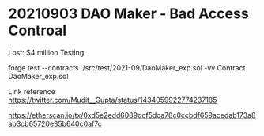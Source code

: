
# 20210903 DAO Maker - Bad Access Controal

Lost: $4 million
Testing

forge test --contracts ./src/test/2021-09/DaoMaker_exp.sol -vv
Contract
DaoMaker_exp.sol

Link reference
<https://twitter.com/Mudit__Gupta/status/1434059922774237185>

<https://etherscan.io/tx/0xd5e2edd6089dcf5dca78c0ccbdf659acedab173a8ab3cb65720e35b640c0af7c>
